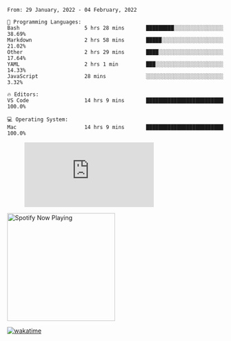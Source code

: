 <!--START_SECTION:waka-->
```text
From: 29 January, 2022 - 04 February, 2022

💬 Programming Languages: 
Bash                     5 hrs 28 mins       █████████░░░░░░░░░░░░░░░░   38.69% 
Markdown                 2 hrs 58 mins       █████░░░░░░░░░░░░░░░░░░░░   21.02% 
Other                    2 hrs 29 mins       ████░░░░░░░░░░░░░░░░░░░░░   17.64% 
YAML                     2 hrs 1 min         ███░░░░░░░░░░░░░░░░░░░░░░   14.33% 
JavaScript               28 mins             ░░░░░░░░░░░░░░░░░░░░░░░░░   3.32%

🔥 Editors: 
VS Code                  14 hrs 9 mins       █████████████████████████   100.0%

💻 Operating System: 
Mac                      14 hrs 9 mins       █████████████████████████   100.0%

```


<!--END_SECTION:waka-->

<figure><embed src="https://wakatime.com/share/@gregnrobinson/001c6d31-0c95-44f9-b6d7-9fd705354f62.svg"></embed></figure>

[<img src="https://spotify-playing-gregnrobinson.vercel.app/api/spotify/?background_color=transparent&border_color=transparent" alt="Spotify Now Playing" width="250" />](https://open.spotify.com/user/gregnrobinson-ca)

[![wakatime](https://wakatime.com/badge/user/37718f76-572e-4513-b2c5-41c4d93d287a.svg)](https://wakatime.com/@37718f76-572e-4513-b2c5-41c4d93d287a)



